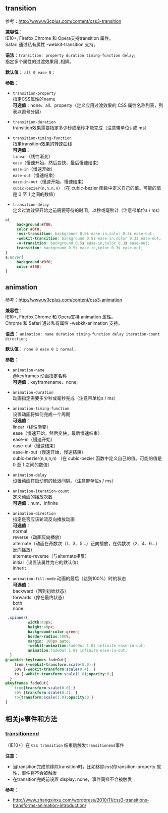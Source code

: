 ## transition
参考：http://www.w3cplus.com/content/css3-transition  

**兼容性**：  
IE10+, Firefox,Chrome 和 Opera支持transition 属性。  
Safari 通过私有属性 -webkit-transition 支持。  


**语法**：`transition: property duration timing-function delay;`  
指定多个属性的过渡效果用`,`相隔。

**默认值**：
`all 0 ease 0；`

**参数**：
- `transition-property`   
指定CSS属性的name  
**可选值**：none、all、property（定义应用过渡效果的 CSS 属性名称列表，列表以逗号分隔）

- `transition-duration`   
 transition效果需要指定多少秒或毫秒才能完成（注意带单位s 或 ms）

- `transition-timing-function`   
 指定transition效果的转速曲线  
**可选值**：   
`linear`（线性渐变）   
`ease`（慢速开始，然后变快，最后慢速结束）  
`ease-in`（慢速开始）  
`ease-out`（慢速结束）  
`ease-in-out`（慢速开始，慢速结束）  
`cubic-bezier(n,n,n,n)` （在 cubic-bezier 函数中定义自己的值。可能的值是 0 至 1 之间的数值）

- `transition-delay`  
定义过渡效果开始之前需要等待的时间，以秒或毫秒计（注意带单位s / ms）

```css
a{
     background:#f00;
     color:#0f0;
     -moz-transition: background 0.5s ease-in,color 0.3s ease-out;
     -webkit-transition: background 0.5s ease-in,color 0.3s ease-out;
     -o-transition: background 0.5s ease-in,color 0.3s ease-out;
     transition: background 0.5s ease-in,color 0.3s ease-out;  
}
a:hover{
     background:#0f0;
     color:#f00;
}
```

## animation
参考：http://www.w3cplus.com/content/css3-animation  

**兼容性**：  
IE10+, Firefox,Chrome 和 Opera支持 animation 属性。  
Chrome 和 Safari 通过私有属性 -webkit-animation 支持。  

**语法**：
`animation: name duration timing-function delay iteration-count direction;`  

**默认值**：
`none 0 ease 0 1 normal;`

**参数**：
- `animation-name`   
 @keyframes 动画指定名称   
**可选值**：keyframename、none;

- `animation-duration`   
 动画指定需要多少秒或毫秒完成（注意带单位s / ms）

- `animation-timing-function`   
 设置动画将如何完成一个周期  
**可选值**：   
linear（线性渐变）   
ease（慢速开始，然后变快，最后慢速结束）  
ease-in（慢速开始）  
ease-out（慢速结束）  
ease-in-out（慢速开始，慢速结束）  
cubic-bezier(n,n,n,n) （在 cubic-bezier 函数中定义自己的值。可能的值是 0 至 1 之间的数值）

- `animation-delay`  
设置动画在启动前的延迟间隔。（注意带单位s / ms）

- `animation-iteration-count`  
定义动画的播放次数  
**可选值**：num、infinite

- `animation-direction`  
指定是否应该轮流反向播放动画  
**可选值**：  
normal   
reverse（动画反向播放）  
alternate（动画在奇数次（1、3、5...）正向播放，在偶数次（2、4、6...）反向播放）  
alternate-reverse（与alternate相反）  
initial（设置该属性为它的默认值）  
inherit

- `animation-fill-mode`
动画的最后（达到100%）时的状态  
**可选值**：  
backward（回到初始状态）  
forwards（停在最终状态）  
both  
none  


```css
 .spinner{
          width:40px;
          height:40px;
          background-color:green;
          border-radius:100%;
          margin: 100px auto;
          -webkit-animation:fadeOut 1.0s infinite ease-in-out;
          animation:fadeOut 1.0s infinite ease-in-out;
  }
@-webkit-keyframes fadeOut{
    from {-webkit-transform:scale(0.0);}
    50% {-webkit-transform:scale(0.4); }
    to {-webkit-transform:scale(1.0);opacity:0;}
  }
@keyframes fadeOut{
    from{transform:scale(0.0);}
    50% {transform:scale(0.4); }
    to{transform:scale(1.0);opacity:0;}
}
```

## 相关js事件和方法
### [transitionend](https://developer.mozilla.org/zh-CN/docs/Web/Events/transitionend)
（IE10+）在 `CSS transition` 结束后触发`transitionend`事件

**注意**：
- 当transition完成前移除transition时，比如移除css的transition-property 属性，事件将不会被触发
- 在transition完成前设置 display: none，事件同样不会被触发

**参考**：
- http://www.zhangxinxu.com/wordpress/2010/11/css3-transitions-transforms-animation-introduction/
